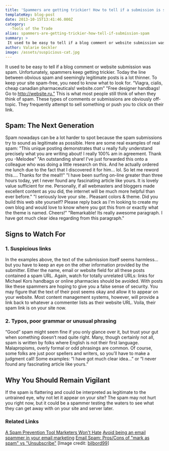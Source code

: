 ```yaml
---
title: 'Spammers are getting trickier! How to tell if a submission is spam'
templateKey: blog-post
date: 2013-10-15T13:41:46.000Z
category: 
  -Tools of the Trade
alias: spammers-are-getting-trickier-how-tell-if-submission-spam
summary: > 
 It used to be easy to tell if a blog comment or website submission was spam. Unfortunately, spammers keep getting trickier. Today the line between obvious spam and seemingly legitimate posts is a lot thinner. To keep your site spam-free, you need to know what to look for.
author: Valarie Geckler
image: /assets/suspicious-cat.jpg
---
```


It used to be easy to tell if a blog comment or website submission was spam. Unfortunately, spammers keep getting trickier. Today the line between obvious spam and seemingly legitimate posts is a lot thinner. To keep your site spam-free, you need to know what to look for. “Viagra, cialis, cheap canadian pharmaceuticals! website.com” "Free designer handbags! Go to http://website.ru.” This is what most people still think of when they think of spam. These types of comments or submissions are obviously off-topic. They frequently attempt to sell something or push you to click on their link.

Spam: The Next Generation
-------------------------

Spam nowadays can be a lot harder to spot because the spam submissions try to sound as legitimate as possible. Here are some real examples of real spam: "This unique posting demonstrates that u really fully understand precisely what you are writing about! I really 100% am in agreement. Thank you -Melodee" "An outstanding share! I've just forwarded this onto a colleague who was doing a little research on this. And he actually ordered me lunch due to the fact that I discovered it for him... lol. So let me reword this.... Thanks for the meal!!" "I have been surfing on-line greater than three hours today, yet I never found any fascinating article like yours. It is lovely value sufficient for me. Personally, if all webmasters and bloggers made excellent content as you did, the internet will be much more helpful than ever before." "I seriously love your site.. Pleasant colors & theme. Did you build this web site yourself? Please reply back as I'm looking to create my own blog and would love to know where you got this from or exactly what the theme is named. Cheers!" "Remarkable! Its really awesome paragraph. I have got much clear idea regarding from this paragraph."

Signs to Watch For
------------------

### 1\. Suspicious links

In the examples above, the text of the submission itself seems harmless… but you have to keep an eye on the other information provided by the submitter. Either the name, email or website field for all these posts contained a spam URL. Again, watch for totally unrelated URLs: links for Michael Kors handbags or online pharmacies should be avoided. With posts like these spammers are hoping to give you a false sense of security. You may figure that the text of their post seems okay and allow it to appear on your website. Most content management systems, however, will provide a link back to whatever a commenter lists as their website URL. Voila, their spam link is on your site now.

### 2\. Typos, poor grammar or unusual phrasing

“Good” spam might seem fine if you only glance over it, but trust your gut when something doesn’t read quite right. Many, though certainly not all, spam is written by folks where English is not their first language. Malapropisms, overly formal or odd phrasings are common. Of course, some folks are just poor spellers and writers, so you’ll have to make a judgment call! Some examples: “I have got much clear idea…” or “I never found any fascinating article like yours.”

Why You Should Remain Vigilant
------------------------------

If the spam is flattering and could be interpreted as legitimate to the untrained eye, why not let it appear on your site? The spam may not hurt you right now, but it could be a spammer testing the waters to see what they can get away with on your site and server later.

### Related Links

[A Spam Prevention Tool Marketers Won't Hate](/insights/yes-website-spam-prevention-tool-marketers-won-t-hate) [Avoid being an email spammer in your email marketing](/insights/email-marketing-what-am-i-doing-wrong) [Email Spam: Pros/Cons of "mark as spam" vs "Unsubscribe"](/insights/confessions-annoying-habits-overly-conscientious-marketer) \[Image credit: [bilbord99](http://www.flickr.com/photos/bilbord99/8446886666/sizes/l/)\]